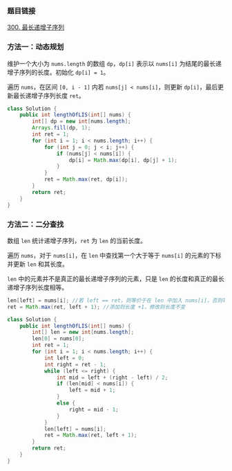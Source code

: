 ### 题目链接
[300. 最长递增子序列](https://leetcode.cn/problems/longest-increasing-subsequence)

### 方法一：动态规划
维护一个大小为 `nums.length` 的数组 `dp`，`dp[i]` 表示以 `nums[i]` 为结尾的最长递增子序列的长度。初始化 `dp[i] = 1`。

遍历 `nums`，在区间 `[0, i - 1]` 内若 `nums[j] < nums[i]`，则更新 `dp[i]`，最后更新最长递增子序列长度 `ret`。

```Java
class Solution {
    public int lengthOfLIS(int[] nums) {
        int[] dp = new int[nums.length];
        Arrays.fill(dp, 1);
        int ret = 1;
        for (int i = 1; i < nums.length; i++) {
            for (int j = 0; j < i; j++) {
                if (nums[j] < nums[i]) {
                    dp[i] = Math.max(dp[i], dp[j] + 1);
                }
            }
            ret = Math.max(ret, dp[i]);
        }
        return ret;
    }
}
```

### 方法二：二分查找
数组 `len` 统计递增子序列，`ret` 为 `len` 的当前长度。

遍历 `nums`，对于 `nums[i]`，在 `len` 中查找第一个大于等于 `nums[i]` 的元素的下标并更新 `len` 和其长度。

`len` 中的元素并不是真正的最长递增子序列的元素，只是 `len` 的长度和真正的最长递增子序列长度相等。

```Java
len[left] = nums[i]; //若 left == ret，则等价于在 len 中加入 nums[i]，否则等价于将 len[left] 修改为 nums[i]
ret = Math.max(ret, left + 1); //添加则长度 +1，修改则长度不变
```

```Java
class Solution {
    public int lengthOfLIS(int[] nums) {
        int[] len = new int[nums.length];
        len[0] = nums[0];
        int ret = 1;
        for (int i = 1; i < nums.length; i++) {
            int left = 0;
            int right = ret - 1;
            while (left <= right) {
                int mid = left + (right - left) / 2;
                if (len[mid] < nums[i]) {
                    left = mid + 1;
                }
                else {
                    right = mid - 1;
                }
            }
            len[left] = nums[i];
            ret = Math.max(ret, left + 1);
        }
        return ret;
    }
}
```